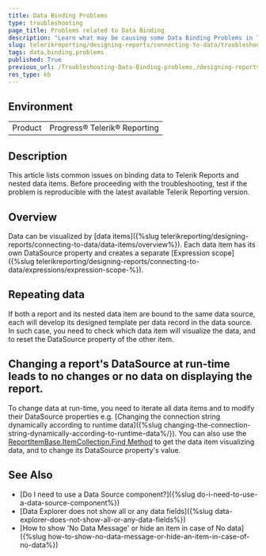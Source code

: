 ```yaml
---
title: Data Binding Problems
type: troubleshooting
page_title: Problems related to Data Binding
description: "Learn what may be causing some Data Binding Problems in Telerik Reporting, like repeating data or displaying blank data items."
slug: telerikreporting/designing-reports/connecting-to-data/troubleshooting/data-binding-problems
tags: data,binding,problems
published: True
previous_url: /Troubleshooting-Data-Binding-problems,/designing-reports/connecting-to-data/troubleshooting/data-binding-problems
res_type: kb
---
```


## Environment

<table>
	<tbody>
		<tr>
			<td>Product</td>
			<td>Progress® Telerik® Reporting</td>
		</tr>
	</tbody>
</table>

## Description

This article lists common issues on binding data to Telerik Reports and nested data items. Before proceeding with the troubleshooting, test if the problem is reproducible with the latest available Telerik Reporting version.

## Overview

Data can be visualized by [data items]({%slug telerikreporting/designing-reports/connecting-to-data/data-items/overview%}). Each data item has its own DataSource property and creates a separate [Expression scope]({%slug telerikreporting/designing-reports/connecting-to-data/expressions/expression-scope-%}).

## Repeating data

If both a report and its nested data item are bound to the same data source, each will develop its designed template per data record in the data source. In such case, you need to check which data item will visualize the data, and to reset the DataSource property of the other item.

## Changing a report's DataSource at run-time leads to no changes or no data on displaying the report.

To change data at run-time, you need to iterate all data items and to modify their DataSource properties e.g. [Changing the connection string dynamically according to runtime data]({%slug changing-the-connection-string-dynamically-according-to-runtime-data%/}). You can also use the  [ReportItemBase.ItemCollection.Find Method](/api/Telerik.Reporting.ReportItemBase.ItemCollection#Telerik_Reporting_ReportItemBase_ItemCollection_Find_System_String_System_Boolean_) to get the data item visualizing data, and to change its DataSource property's value.

## See Also

* [Do I need to use a Data Source component?]({%slug do-i-need-to-use-a-data-source-component%})
* [Data Explorer does not show all or any data fields]({%slug data-explorer-does-not-show-all-or-any-data-fields%})
* [How to show 'No Data Message' or hide an item in case of No data]({%slug how-to-show-no-data-message-or-hide-an-item-in-case-of-no-data%})

